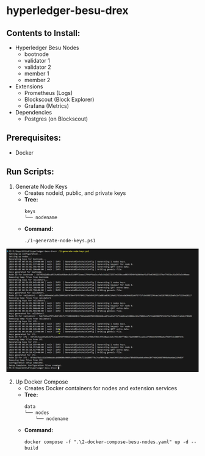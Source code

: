 # hyperledger-besu-drex

## Contents to Install:

- Hyperledger Besu Nodes
  - bootnode
  - validator 1
  - validator 2
  - member 1
  - member 2
- Extensions
  - Prometheus (Logs)
  - Blockscout (Block Explorer)
  - Grafana (Metrics)
- Dependencies
  - Postgres (on Blockscout)

## Prerequisites:

- Docker

## Run Scripts:

1. Generate Node Keys
   - Creates nodeid, public, and private keys
   - **Tree:**
     ```
     keys
     └── nodename
     ```
   - **Command:**
     ```
     ./1-generate-node-keys.ps1
     ```

 ![Sample log generated node keys](\images\generate-keys.png)    

2. Up Docker Compose
   - Creates Docker containers for nodes and extension services
   - **Tree:**
     ```
     data
     └── nodes
         └── nodename
     ```
   - **Command:**
     ```
     docker compose -f ".\2-docker-compose-besu-nodes.yaml" up -d --build
     ```
